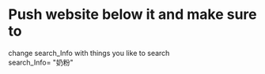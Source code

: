 # Push website below it and make sure to 

change search_Info with things you like to search  
search_Info= "奶粉"